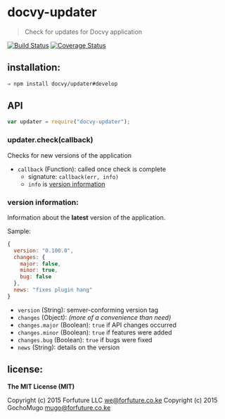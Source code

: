 
# docvy-updater

> Check for updates for Docvy application

[![Build Status](https://travis-ci.org/docvy/updater.svg?branch=develop)](https://travis-ci.org/docvy/updater) [![Coverage Status](https://coveralls.io/repos/docvy/updater/badge.svg)](https://coveralls.io/r/docvy/updater)


## installation:

```bash
⇒ npm install docvy/updater#develop
```

## API

```js
var updater = require("docvy-updater");
```

### updater.check(callback)

Checks for new versions of the application

* `callback` (Function): called once check is complete
  * signature: `callback(err, info)`
  * `info` is [version information](#info)


<a name="info"></a>
### version information:

Information about the **latest** version of the application.

Sample:

```js
{
  version: "0.100.0",
  changes: {
    major: false,
    minor: true,
    bug: false
  },
  news: "fixes plugin hang"
}
```

* `version` (String): semver-conforming version tag
* `changes` (Object): *(more of a convenience than need)*
* `changes.major` (Boolean): `true` if API changes occurred
* `changes.minor` (Boolean): `true` if features were added
* `changes.bug` (Boolean): `true` if bugs were fixed
* `news` (String): details on the version


## license:

**The MIT License (MIT)**

Copyright (c) 2015 Forfuture LLC <we@forfuture.co.ke>
Copyright (c) 2015 GochoMugo <mugo@forfuture.co.ke>

